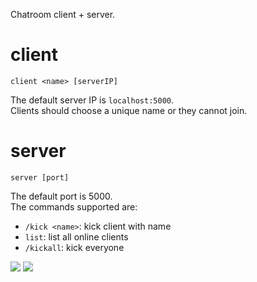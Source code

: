Chatroom client + server.  

# client

    client <name> [serverIP]  

The default server IP is `localhost:5000`.  
Clients should choose a unique name or they cannot join.  

# server

    server [port]

The default port is 5000.  
The commands supported are:  
- `/kick <name>`: kick client with name
- `list`: list all online clients
- `/kickall`: kick everyone

![](https://i.imgur.com/egLX2HT.png)
![](https://i.imgur.com/UcjHJJD.png)